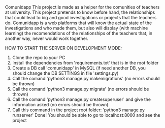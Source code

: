 Comunidapp
This project is made as a helper for the comunities of teachers at university.
This project pretends to know before hand, the relationships that could lead to big and good investigations or projects that the teachers do.
Comunidapp is a web platforms that will know the actual state of the investigations and who made them, but also will display (with machine learning) the recomendations of the relationships of the teachers that, in another way, never would work together.

HOW TO START THE SERVER ON DEVELOPMENT MODE:
1. Clone the repo to your PC
2. Install the dependencies from 'requirements.txt' that is in the root folder
3. Create a DB call 'comunidapp' in MySQL (if need another DB, you should change the DB SETTINGS in file 'settings.py)
4. Call the comand 'python3 manage.py makemigrations' (no errors should be thrown)
5. Call the comand 'python3 manage.py migrate' (no errors should be thrown)
6. Call the comand 'python3 manage.py createsuperuser' and give the information asked (no errors should be thrown) 
7. Call this command in the project root folder: 'python3 manage.py runserver'
Done!
You should be able to go to localhost:8000 and see the project

